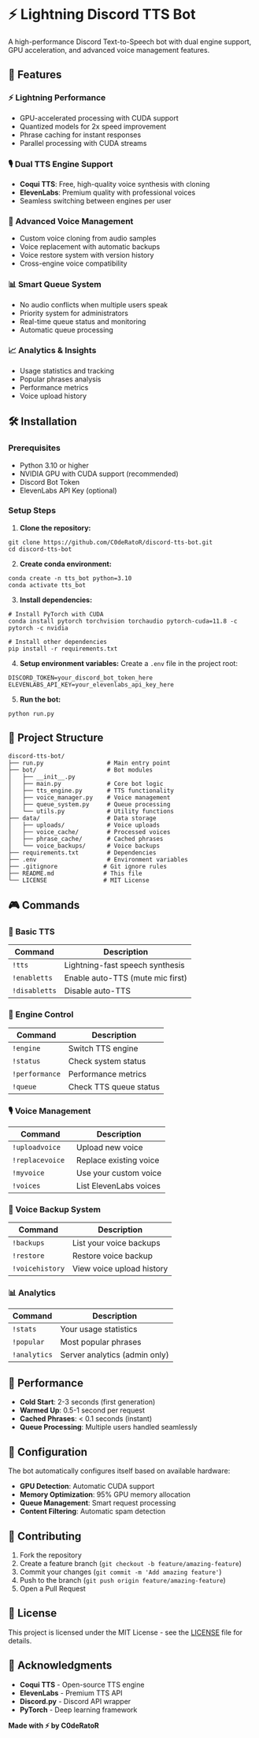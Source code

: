 # ⚡ Lightning Discord TTS Bot

A high-performance Discord Text-to-Speech bot with dual engine support, GPU acceleration, and advanced voice management features.

## 🚀 Features

### **⚡ Lightning Performance**
- GPU-accelerated processing with CUDA support
- Quantized models for 2x speed improvement
- Phrase caching for instant responses
- Parallel processing with CUDA streams

### **🎙️ Dual TTS Engine Support**
- **Coqui TTS**: Free, high-quality voice synthesis with cloning
- **ElevenLabs**: Premium quality with professional voices
- Seamless switching between engines per user

### **🔄 Advanced Voice Management**
- Custom voice cloning from audio samples
- Voice replacement with automatic backups
- Voice restore system with version history
- Cross-engine voice compatibility

### **📊 Smart Queue System**
- No audio conflicts when multiple users speak
- Priority system for administrators
- Real-time queue status and monitoring
- Automatic queue processing

### **📈 Analytics & Insights**
- Usage statistics and tracking
- Popular phrases analysis
- Performance metrics
- Voice upload history

## 🛠️ Installation

### **Prerequisites**
- Python 3.10 or higher
- NVIDIA GPU with CUDA support (recommended)
- Discord Bot Token
- ElevenLabs API Key (optional)

### **Setup Steps**

1. **Clone the repository:**
```
git clone https://github.com/C0deRatoR/discord-tts-bot.git
cd discord-tts-bot
```

2. **Create conda environment:**
```
conda create -n tts_bot python=3.10
conda activate tts_bot
```

3. **Install dependencies:**
```
# Install PyTorch with CUDA
conda install pytorch torchvision torchaudio pytorch-cuda=11.8 -c pytorch -c nvidia

# Install other dependencies
pip install -r requirements.txt
```

4. **Setup environment variables:**
Create a `.env` file in the project root:
```
DISCORD_TOKEN=your_discord_bot_token_here
ELEVENLABS_API_KEY=your_elevenlabs_api_key_here
```

5. **Run the bot:**
```
python run.py
```

## 📁 Project Structure

```
discord-tts-bot/
├── run.py                  # Main entry point
├── bot/                    # Bot modules
│   ├── __init__.py
│   ├── main.py             # Core bot logic
│   ├── tts_engine.py       # TTS functionality
│   ├── voice_manager.py    # Voice management
│   ├── queue_system.py     # Queue processing
│   └── utils.py            # Utility functions
├── data/                   # Data storage
│   ├── uploads/            # Voice uploads
│   ├── voice_cache/        # Processed voices
│   ├── phrase_cache/       # Cached phrases
│   └── voice_backups/      # Voice backups
├── requirements.txt        # Dependencies
├── .env                    # Environment variables
├── .gitignore             # Git ignore rules
├── README.md              # This file
└── LICENSE                # MIT License
```

## 🎮 Commands

### **🎤 Basic TTS**
| Command | Description |
|---------|-------------|
| `!tts ` | Lightning-fast speech synthesis |
| `!enabletts` | Enable auto-TTS (mute mic first) |
| `!disabletts` | Disable auto-TTS |

### **🔧 Engine Control**
| Command | Description |
|---------|-------------|
| `!engine ` | Switch TTS engine |
| `!status` | Check system status |
| `!performance` | Performance metrics |
| `!queue` | Check TTS queue status |

### **🎙️ Voice Management**
| Command | Description |
|---------|-------------|
| `!uploadvoice ` | Upload new voice |
| `!replacevoice ` | Replace existing voice |
| `!myvoice` | Use your custom voice |
| `!voices` | List ElevenLabs voices |

### **🔄 Voice Backup System**
| Command | Description |
|---------|-------------|
| `!backups` | List your voice backups |
| `!restore ` | Restore voice backup |
| `!voicehistory` | View voice upload history |

### **📊 Analytics**
| Command | Description |
|---------|-------------|
| `!stats` | Your usage statistics |
| `!popular` | Most popular phrases |
| `!analytics` | Server analytics (admin only) |

## 🚀 Performance

- **Cold Start**: 2-3 seconds (first generation)
- **Warmed Up**: 0.5-1 second per request
- **Cached Phrases**: < 0.1 seconds (instant)
- **Queue Processing**: Multiple users handled seamlessly

## 🔧 Configuration

The bot automatically configures itself based on available hardware:
- **GPU Detection**: Automatic CUDA support
- **Memory Optimization**: 95% GPU memory allocation
- **Queue Management**: Smart request processing
- **Content Filtering**: Automatic spam detection

## 🤝 Contributing

1. Fork the repository
2. Create a feature branch (`git checkout -b feature/amazing-feature`)
3. Commit your changes (`git commit -m 'Add amazing feature'`)
4. Push to the branch (`git push origin feature/amazing-feature`)
5. Open a Pull Request

## 📄 License

This project is licensed under the MIT License - see the [LICENSE](LICENSE) file for details.

## 🙏 Acknowledgments

- **Coqui TTS** - Open-source TTS engine
- **ElevenLabs** - Premium TTS API
- **Discord.py** - Discord API wrapper
- **PyTorch** - Deep learning framework

**Made with ⚡ by C0deRatoR**